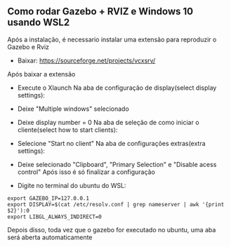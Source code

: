 ## **Como rodar Gazebo + RVIZ e Windows 10 usando WSL2**
Após a instalação, é necessario instalar uma extensão para reproduzir o Gazebo e Rviz
- Baixar:
https://sourceforge.net/projects/vcxsrv/

Após baixar a extensão

- Execute o Xlaunch
Na aba de configuração de display(select display settings):
- Deixe "Multiple windows" selecionado
- Deixe display number = 0
Na aba de seleção de como iniciar o cliente(select how to start clients):
- Selecione "Start no client"
Na aba de configurações extras(extra settings):
- Deixe selecionado "Clipboard", "Primary Selection" e "Disable acess control"
Após isso é só finalizar a configuração

- Digite no terminal do ubuntu do WSL:
```
export GAZEBO_IP=127.0.0.1
export DISPLAY=$(cat /etc/resolv.conf | grep nameserver | awk '{print $2}'):0 
export LIBGL_ALWAYS_INDIRECT=0
```
Depois disso, toda vez que o gazebo for executado no ubuntu, uma aba será aberta automaticamente
 